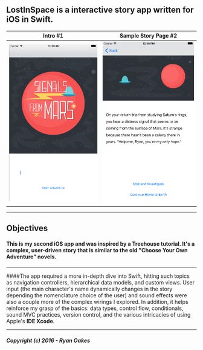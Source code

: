 ## **LostInSpace** is a interactive story app written for iOS in Swift.



Intro #1            |  Sample Story Page #2
:-------------------------:|:-------------------------:
![](LostInSpace/Assets.xcassets/1.png)  |  ![](LostInSpace/Assets.xcassets/3.png)

***



## Objectives

#### This is my second iOS app and was inspired by a Treehouse tutorial. It's a complex, user-driven story that is similar to the old "Choose Your Own Adventure" novels.

***

####The app required a more in-depth dive into Swift, hitting such topics as navigation controllers, hierarchical data models, and custom views. User input (the main character's name dynamically changes in the story depending the nomenclature choice of the user) and sound effects were also a couple more of the complex wirings I explored. In addition, it helps reinforce my grasp of the basics: data types, control flow, conditionals, sound MVC practices, version control, and the various intricacies of using Apple's **IDE Xcode**.

***

##### Copyright (c) 2016 - Ryan Oakes
